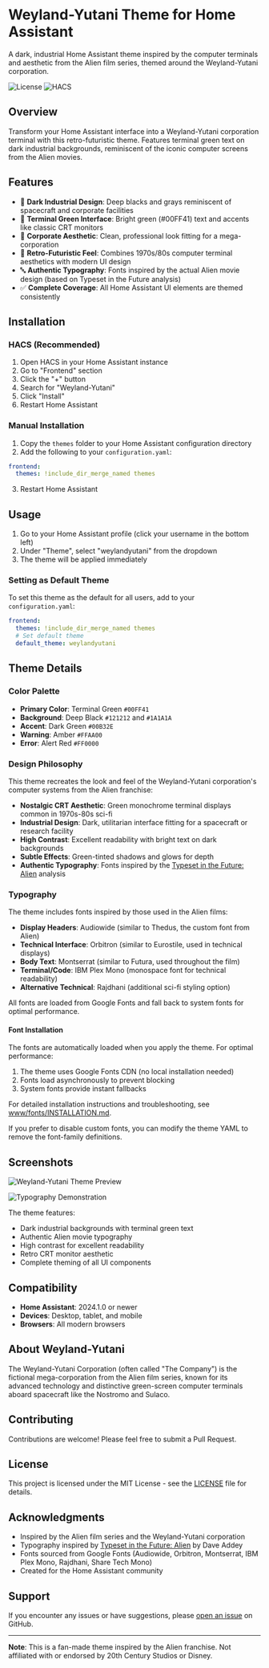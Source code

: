 # Weyland-Yutani Theme for Home Assistant

A dark, industrial Home Assistant theme inspired by the computer terminals and aesthetic from the Alien film series, themed around the Weyland-Yutani corporation.

![License](https://img.shields.io/github/license/loryanstrant/ha-weylandyutani)
![HACS](https://img.shields.io/badge/HACS-Default-orange.svg)

## Overview

Transform your Home Assistant interface into a Weyland-Yutani corporation terminal with this retro-futuristic theme. Features terminal green text on dark industrial backgrounds, reminiscent of the iconic computer screens from the Alien movies.

## Features

- 🎨 **Dark Industrial Design**: Deep blacks and grays reminiscent of spacecraft and corporate facilities
- 💚 **Terminal Green Interface**: Bright green (#00FF41) text and accents like classic CRT monitors  
- 🏢 **Corporate Aesthetic**: Clean, professional look fitting for a mega-corporation
- 🚀 **Retro-Futuristic Feel**: Combines 1970s/80s computer terminal aesthetics with modern UI design
- 🔤 **Authentic Typography**: Fonts inspired by the actual Alien movie design (based on Typeset in the Future analysis)
- ✅ **Complete Coverage**: All Home Assistant UI elements are themed consistently

## Installation

### HACS (Recommended)

1. Open HACS in your Home Assistant instance
2. Go to "Frontend" section
3. Click the "+" button
4. Search for "Weyland-Yutani"
5. Click "Install"
6. Restart Home Assistant

### Manual Installation

1. Copy the `themes` folder to your Home Assistant configuration directory
2. Add the following to your `configuration.yaml`:

```yaml
frontend:
  themes: !include_dir_merge_named themes
```

3. Restart Home Assistant

## Usage

1. Go to your Home Assistant profile (click your username in the bottom left)
2. Under "Theme", select "weylandyutani" from the dropdown
3. The theme will be applied immediately

### Setting as Default Theme

To set this theme as the default for all users, add to your `configuration.yaml`:

```yaml
frontend:
  themes: !include_dir_merge_named themes
  # Set default theme
  default_theme: weylandyutani
```

## Theme Details

### Color Palette

- **Primary Color**: Terminal Green `#00FF41`
- **Background**: Deep Black `#121212` and `#1A1A1A`
- **Accent**: Dark Green `#00B32E`
- **Warning**: Amber `#FFAA00`
- **Error**: Alert Red `#FF0000`

### Design Philosophy

This theme recreates the look and feel of the Weyland-Yutani corporation's computer systems from the Alien franchise:

- **Nostalgic CRT Aesthetic**: Green monochrome terminal displays common in 1970s-80s sci-fi
- **Industrial Design**: Dark, utilitarian interface fitting for a spacecraft or research facility  
- **High Contrast**: Excellent readability with bright text on dark backgrounds
- **Subtle Effects**: Green-tinted shadows and glows for depth
- **Authentic Typography**: Fonts inspired by the [Typeset in the Future: Alien](https://typesetinthefuture.com/2014/12/01/alien/) analysis

### Typography

The theme includes fonts inspired by those used in the Alien films:

- **Display Headers**: Audiowide (similar to Thedus, the custom font from Alien)
- **Technical Interface**: Orbitron (similar to Eurostile, used in technical displays)
- **Body Text**: Montserrat (similar to Futura, used throughout the film)
- **Terminal/Code**: IBM Plex Mono (monospace font for technical readability)
- **Alternative Technical**: Rajdhani (additional sci-fi styling option)

All fonts are loaded from Google Fonts and fall back to system fonts for optimal performance.

#### Font Installation

The fonts are automatically loaded when you apply the theme. For optimal performance:

1. The theme uses Google Fonts CDN (no local installation needed)
2. Fonts load asynchronously to prevent blocking
3. System fonts provide instant fallbacks

For detailed installation instructions and troubleshooting, see [www/fonts/INSTALLATION.md](www/fonts/INSTALLATION.md).

If you prefer to disable custom fonts, you can modify the theme YAML to remove the font-family definitions.

## Screenshots

![Weyland-Yutani Theme Preview](https://github.com/user-attachments/assets/b87cab23-3196-4555-a2a3-0736c6d4dd67)

![Typography Demonstration](https://github.com/user-attachments/assets/370ffeea-e1ee-4804-a327-234b3baa7225)

The theme features:
- Dark industrial backgrounds with terminal green text
- Authentic Alien movie typography
- High contrast for excellent readability
- Retro CRT monitor aesthetic
- Complete theming of all UI components

## Compatibility

- **Home Assistant**: 2024.1.0 or newer
- **Devices**: Desktop, tablet, and mobile
- **Browsers**: All modern browsers

## About Weyland-Yutani

The Weyland-Yutani Corporation (often called "The Company") is the fictional mega-corporation from the Alien film series, known for its advanced technology and distinctive green-screen computer terminals aboard spacecraft like the Nostromo and Sulaco.

## Contributing

Contributions are welcome! Please feel free to submit a Pull Request.

## License

This project is licensed under the MIT License - see the [LICENSE](LICENSE) file for details.

## Acknowledgments

- Inspired by the Alien film series and the Weyland-Yutani corporation
- Typography inspired by [Typeset in the Future: Alien](https://typesetinthefuture.com/2014/12/01/alien/) by Dave Addey
- Fonts sourced from Google Fonts (Audiowide, Orbitron, Montserrat, IBM Plex Mono, Rajdhani, Share Tech Mono)
- Created for the Home Assistant community

## Support

If you encounter any issues or have suggestions, please [open an issue](https://github.com/loryanstrant/ha-weylandyutani/issues) on GitHub.

---

**Note**: This is a fan-made theme inspired by the Alien franchise. Not affiliated with or endorsed by 20th Century Studios or Disney.
